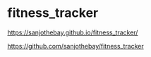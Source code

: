 # fitness_tracker

https://sanjothebay.github.io/fitness_tracker/

https://github.com/sanjothebay/fitness_tracker
